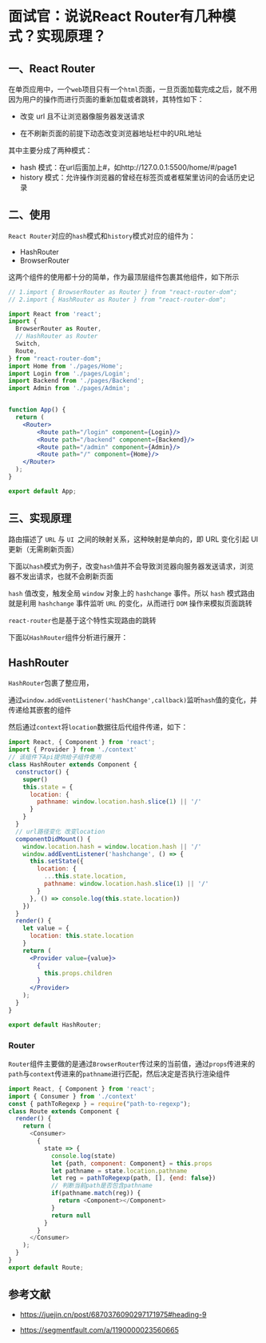 # 面试官：说说React Router有几种模式？实现原理？




## 一、React Router

在单页应用中，一个`web`项目只有一个`html`页面，一旦页面加载完成之后，就不用因为用户的操作而进行页面的重新加载或者跳转，其特性如下：

- 改变 url 且不让浏览器像服务器发送请求

- 在不刷新页面的前提下动态改变浏览器地址栏中的URL地址

其中主要分成了两种模式：

- hash 模式：在url后面加上#，如http://127.0.0.1:5500/home/#/page1
- history 模式：允许操作浏览器的曾经在标签页或者框架里访问的会话历史记录


## 二、使用

`React Router`对应的`hash`模式和`history`模式对应的组件为：

- HashRouter
- BrowserRouter


这两个组件的使用都十分的简单，作为最顶层组件包裹其他组件，如下所示

```jsx
// 1.import { BrowserRouter as Router } from "react-router-dom";
// 2.import { HashRouter as Router } from "react-router-dom";

import React from 'react';
import {
  BrowserRouter as Router,
  // HashRouter as Router  
  Switch,
  Route,
} from "react-router-dom";
import Home from './pages/Home';
import Login from './pages/Login';
import Backend from './pages/Backend';
import Admin from './pages/Admin';


function App() {
  return (
    <Router>
        <Route path="/login" component={Login}/>
        <Route path="/backend" component={Backend}/>
        <Route path="/admin" component={Admin}/>
        <Route path="/" component={Home}/>
    </Router>
  );
}

export default App;
```



## 三、实现原理

路由描述了 `URL` 与 `UI `之间的映射关系，这种映射是单向的，即 URL 变化引起 UI 更新（无需刷新页面）

下面以`hash`模式为例子，改变`hash`值并不会导致浏览器向服务器发送请求，浏览器不发出请求，也就不会刷新页面

`hash` 值改变，触发全局 `window` 对象上的 `hashchange` 事件。所以 `hash` 模式路由就是利用 `hashchange` 事件监听 `URL` 的变化，从而进行 `DOM` 操作来模拟页面跳转

`react-router`也是基于这个特性实现路由的跳转

下面以`HashRouter`组件分析进行展开：


## HashRouter

`HashRouter`包裹了整应用，

通过`window.addEventListener('hashChange',callback)`监听`hash`值的变化，并传递给其嵌套的组件

然后通过`context`将`location`数据往后代组件传递，如下：

```jsx
import React, { Component } from 'react';
import { Provider } from './context'
// 该组件下Api提供给子组件使用
class HashRouter extends Component {
  constructor() {
    super()
    this.state = {
      location: {
        pathname: window.location.hash.slice(1) || '/'
      }
    }
  }
  // url路径变化 改变location
  componentDidMount() {
    window.location.hash = window.location.hash || '/'
    window.addEventListener('hashchange', () => {
      this.setState({
        location: {
          ...this.state.location,
          pathname: window.location.hash.slice(1) || '/'
        }
      }, () => console.log(this.state.location))
    })
  }
  render() {
    let value = {
      location: this.state.location
    }
    return (
      <Provider value={value}>
        {
          this.props.children
        }
      </Provider>
    );
  }
}

export default HashRouter;

```


### Router

`Router`组件主要做的是通过`BrowserRouter`传过来的当前值，通过`props`传进来的`path`与`context`传进来的`pathname`进行匹配，然后决定是否执行渲染组件

```js
import React, { Component } from 'react';
import { Consumer } from './context'
const { pathToRegexp } = require("path-to-regexp");
class Route extends Component {
  render() {
    return (
      <Consumer>
        {
          state => {
            console.log(state)
            let {path, component: Component} = this.props
            let pathname = state.location.pathname
            let reg = pathToRegexp(path, [], {end: false})
            // 判断当前path是否包含pathname
            if(pathname.match(reg)) {
              return <Component></Component>
            }
            return null
          }
        }
      </Consumer>
    );
  }
}
export default Route;

```



## 参考文献

- https://juejin.cn/post/6870376090297171975#heading-9

- https://segmentfault.com/a/1190000023560665